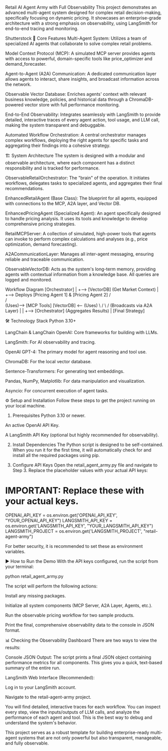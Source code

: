 Retail AI Agent Army with Full Observability
This project demonstrates an advanced multi-agent system designed for complex retail decision-making, specifically focusing on dynamic pricing. It showcases an enterprise-grade architecture with a strong emphasis on observability, using LangSmith for end-to-end tracing and monitoring.



Shutterstock
🚀 Core Features
Multi-Agent System: Utilizes a team of specialized AI agents that collaborate to solve complex retail problems.

Model Context Protocol (MCP): A simulated MCP server provides agents with access to powerful, domain-specific tools like price_optimizer and demand_forecaster.

Agent-to-Agent (A2A) Communication: A dedicated communication layer allows agents to interact, share insights, and broadcast information across the network.

Observable Vector Database: Enriches agents' context with relevant business knowledge, policies, and historical data through a ChromaDB-powered vector store with full performance monitoring.

End-to-End Observability: Integrates seamlessly with LangSmith to provide detailed, interactive traces of every agent action, tool usage, and LLM call, making the system transparent and debuggable.

Automated Workflow Orchestration: A central orchestrator manages complex workflows, deploying the right agents for specific tasks and aggregating their findings into a cohesive strategy.

🏗️ System Architecture
The system is designed with a modular and observable architecture, where each component has a distinct responsibility and is tracked for performance.

ObservableRetailOrchestrator: The "brain" of the operation. It initiates workflows, delegates tasks to specialized agents, and aggregates their final recommendations.

EnhancedRetailAgent (Base Class): The blueprint for all agents, equipped with connections to the MCP, A2A layer, and Vector DB.

EnhancedPricingAgent (Specialized Agent): An agent specifically designed to handle pricing analysis. It uses its tools and knowledge to develop comprehensive pricing strategies.

RetailMCPServer: A collection of simulated, high-power tools that agents can invoke to perform complex calculations and analyses (e.g., price optimization, demand forecasting).

A2ACommunicationLayer: Manages all inter-agent messaging, ensuring reliable and traceable communication.

ObservableVectorDB: Acts as the system's long-term memory, providing agents with contextual information from a knowledge base. All queries are logged and monitored.

Workflow Diagram
[Orchestrator]
      |
      +--> [VectorDB] (Get Market Context)
      |
      +--> Deploys [Pricing Agent 1] & [Pricing Agent 2]
                  /        \
                 /          \
    (Uses)--> [MCP Tools]   [VectorDB] <-- (Uses)
                 \          /
                  \        /
      (Broadcasts via A2A Layer)
                   |
                   |
      +--> [Orchestrator] (Aggregates Results)
      |
[Final Strategy]

🛠️ Technology Stack
Python 3.10+

LangChain & LangChain OpenAI: Core frameworks for building with LLMs.

LangSmith: For AI observability and tracing.

OpenAI GPT-4: The primary model for agent reasoning and tool use.

ChromaDB: For the local vector database.

Sentence-Transformers: For generating text embeddings.

Pandas, NumPy, Matplotlib: For data manipulation and visualization.

Asyncio: For concurrent execution of agent tasks.

⚙️ Setup and Installation
Follow these steps to get the project running on your local machine.

1. Prerequisites
Python 3.10 or newer.

An active OpenAI API Key.

A LangSmith API Key (optional but highly recommended for observability).

2. Install Dependencies
The Python script is designed to be self-contained. When you run it for the first time, it will automatically check for and install all the required packages using pip.

3. Configure API Keys
Open the retail_agent_army.py file and navigate to Step 3. Replace the placeholder values with your actual API keys:

# IMPORTANT: Replace these with your actual keys.
OPENAI_API_KEY = os.environ.get('OPENAI_API_KEY', "YOUR_OPENAI_API_KEY")
LANGSMITH_API_KEY = os.environ.get('LANGSMITH_API_KEY', "YOUR_LANGSMITH_API_KEY")
LANGSMITH_PROJECT = os.environ.get('LANGSMITH_PROJECT', "retail-agent-army")

For better security, it is recommended to set these as environment variables.

▶️ How to Run the Demo
With the API keys configured, run the script from your terminal:

python retail_agent_army.py

The script will perform the following actions:

Install any missing packages.

Initialize all system components (MCP Server, A2A Layer, Agents, etc.).

Run the observable pricing workflow for two sample products.

Print the final, comprehensive observability data to the console in JSON format.

📊 Checking the Observability Dashboard
There are two ways to view the results:

Console JSON Output: The script prints a final JSON object containing performance metrics for all components. This gives you a quick, text-based summary of the entire run.

LangSmith Web Interface (Recommended):

Log in to your LangSmith account.

Navigate to the retail-agent-army project.

You will find detailed, interactive traces for each workflow. You can inspect every step, view the inputs/outputs of LLM calls, and analyze the performance of each agent and tool. This is the best way to debug and understand the system's behavior.

This project serves as a robust template for building enterprise-ready multi-agent systems that are not only powerful but also transparent, manageable, and fully observable.
